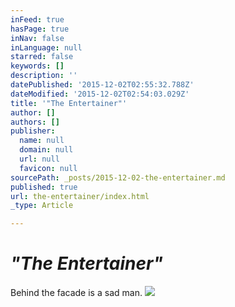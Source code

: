 ```yaml
---
inFeed: true
hasPage: true
inNav: false
inLanguage: null
starred: false
keywords: []
description: ''
datePublished: '2015-12-02T02:55:32.788Z'
dateModified: '2015-12-02T02:54:03.029Z'
title: '"The Entertainer"'
author: []
authors: []
publisher:
  name: null
  domain: null
  url: null
  favicon: null
sourcePath: _posts/2015-12-02-the-entertainer.md
published: true
url: the-entertainer/index.html
_type: Article

---
```

# _"The Entertainer"_

Behind the facade is a sad man.
![](https://the-grid-user-content.s3-us-west-2.amazonaws.com/3cd88d76-b121-484c-8487-c03ee214e7b6.jpg)